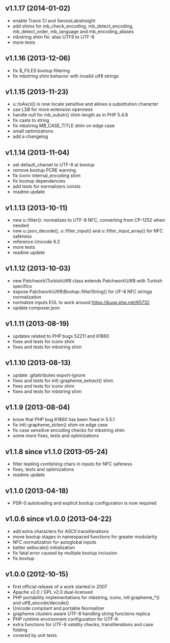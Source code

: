 ## v1.1.17 (2014-01-02)

- enable Travis CI and SensioLabsInsight
- add shims for mb_check_encoding, mb_detect_encoding, mb_detect_order,
  mb_language and mb_encoding_aliases
- mbstring shim fix: alias UTF8 to UTF-8
- more tests

## v1.1.16 (2013-12-06)

- fix $_FILES bootup filtering
- fix mbstring shim behavior with invalid utf8 strings

## v1.1.15 (2013-11-23)

- u::toAscii() is now locale sensitive and allows a substitution character
- use LSB for more extension openness
- handle null for mb_substr() shim length as in PHP 5.4.8
- fix casts to string
- fix mbstring MB_CASE_TITLE shim on edge case
- small optimizations
- add a changelog

## v1.1.14 (2013-11-04)

- set default_charset to UTF-8 at bootup
- remove bootup PCRE warning
- fix iconv internal_encoding shim
- fix bootup dependencies
- add tests for normalizers consts
- readme update

## v1.1.13 (2013-10-11)

- new u::filter(): normalizes to UTF-8 NFC, converting from CP-1252 when needed
- new u::json_decode(), u::filter_input() and u::filter_input_array() for NFC safeness
- reference Unicode 6.3
- more tests
- readme update

## v1.1.12 (2013-10-03)

- new Patchwork\TurkishUtf8 class extends Patchwork\Utf8 with Turkish specifics
- expose Patchwork\Utf8\Bootup::filterString() for UF-8 NFC strings normalization
- normalize inputs EOL to work around https://bugs.php.net/65732
- update composer.json

## v1.1.11 (2013-08-19)

- updates related to PHP bugs 52211 and 61860
- fixes and tests for iconv shim
- fixes and tests for mbstring shim

## v1.1.10 (2013-08-13)

- update .gitattributes export-ignore
- fixes and tests for intl::grapheme_extract() shim
- fixes and tests for iconv shim
- fixes and tests for mbstring shim

## v1.1.9 (2013-08-04)

- know that PHP bug 61860 has been fixed in 5.5.1
- fix intl::grapheme_strlen() shim on edge case
- fix case sensitive encoding checks for mbstring shim
- some more fixes, tests and optimizations

## v1.1.8 since v1.1.0 (2013-05-24)

- filter leading combining chars in inputs for NFC safeness
- fixes, tests and optimizations
- readme update

## v1.1.0 (2013-04-18)

- PSR-0 autoloading and explicit bootup configuration is now required

## v1.0.6 since v1.0.0 (2013-04-22)

- add extra characters for ASCII transliterations
- move bootup stages in namespaced functions for greater modularity
- NFC normalization for autoglobal inputs
- better setlocale() initialization
- fix fatal error caused by multiple bootup inclusion
- fix bootup

## v1.0.0 (2012-10-15)

- first official release of a work started in 2007
- Apache v2.0 / GPL v2.0 dual-licensed
- PHP portability implementations for mbstring, iconv, intl grapheme_*() and utf8_encode/decode()
- Unicode compliant and portable Normalizer
- grapheme clusters aware UTF-8 handling string functions replica
- PHP runtime environment configuration for UTF-8
- extra functions for UTF-8 validity checks, transliterations and case folding
- covered by unit tests
